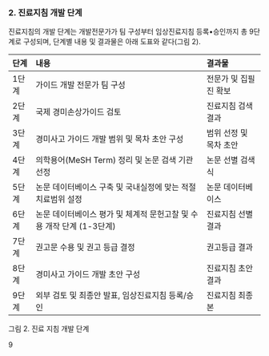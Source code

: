 ### 2. 진료지침 개발 단계

진료지침의 개발 단계는 개발전문가가 팀 구성부터 임상진료지침 등록•승인까지 총 9단계로 구성되며, 단계별 내용 및 결과물은 아래 도표와 같다(그림 2).

| 단계 | 내용 | 결과물 |
| :--- | :--- | :--- |
| 1단계 | 가이드 개발 전문가 팀 구성 | 전문가 및 집필진 확보 |
| 2단계 | 국제 경미손상가이드 검토 | 진료지침 검색 결과 |
| 3단계 | 경미사고 가이드 개발 범위 및 목차 초안 구성 | 범위 선정 및 목차 초안 |
| 4단계 | 의학용어(MeSH Term) 정리 및 논문 검색 기관 선정 | 논문 선별 검색 식 |
| 5단계 | 논문 데이터베이스 구축 및 국내실정에 맞는 적절 치료범위 설정 | 논문 데이터베이스 |
| 6단계 | 논문 데이터베이스 평가 및 체계적 문헌고찰 및 수용 개작 단계 (1-3단계) | 진료지침 선별 결과 |
| 7단계 | 권고문 수용 및 권고 등급 결정 | 권고등급 결과 |
| 8단계 | 경미사고 가이드 개발 초안 구성 | 진료지침 초안 결과 |
| 9단계 | 외부 검토 및 최종안 발표, 임상진료지침 등록/승인 | 진료지침 최종본 |

그림 2. 진료 지침 개발 단계

<PAGE>9